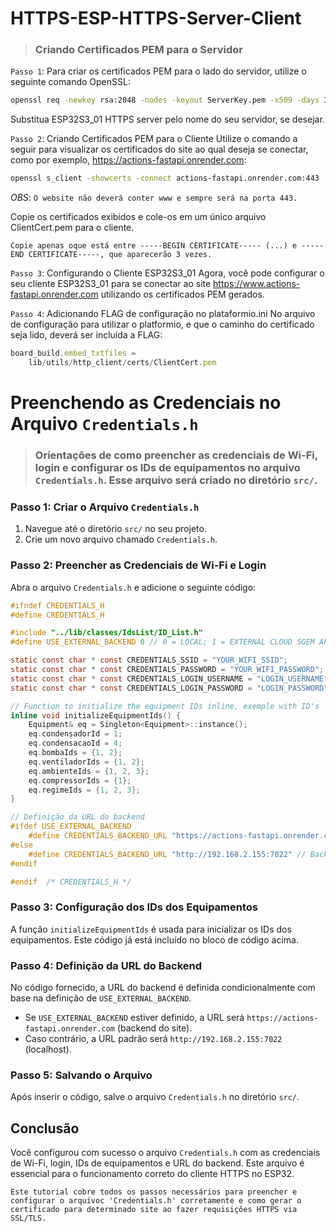 # HTTPS-ESP-HTTPS-Server-Client

> ### Criando Certificados PEM para o Servidor

`Passo 1`: Para criar os certificados PEM para o lado do servidor, utilize o seguinte comando OpenSSL:

```bash
openssl req -newkey rsa:2048 -nodes -keyout ServerKey.pem -x509 -days 3650 -out ServerCert.pem -subj "/CN=ESP32S3_01_HTTPS"
```

Substitua ESP32S3_01 HTTPS server pelo nome do seu servidor, se desejar.

`Passo 2`: Criando Certificados PEM para o Cliente
Utilize o comando a seguir para visualizar os certificados do site ao qual deseja se conectar, como por exemplo, https://actions-fastapi.onrender.com:

```bash
openssl s_client -showcerts -connect actions-fastapi.onrender.com:443
```

_OBS_: `O website não deverá conter www e sempre será na porta 443.`

Copie os certificados exibidos e cole-os em um único arquivo ClientCert.pem para o cliente.

`Copie apenas oque está entre -----BEGIN CERTIFICATE----- (...) e -----END CERTIFICATE-----, que aparecerão 3 vezes.`

`Passo 3`: Configurando o Cliente ESP32S3_01
Agora, você pode configurar o seu cliente ESP32S3_01 para se conectar ao site https://www.actions-fastapi.onrender.com utilizando os certificados PEM gerados.

`Passo 4`: Adicionando FLAG de configuração no plataformio.ini
No arquivo de configuração para utilizar o platformio, e que o caminho do certificado seja lido, deverá ser incluída a FLAG:

<!-- codigo .ini -->

```js
board_build.embed_txtfiles = 
    lib/utils/http_client/certs/ClientCert.pem
```

# Preenchendo as Credenciais no Arquivo `Credentials.h`

> ### Orientações de como preencher as credenciais de Wi-Fi, login e configurar os IDs de equipamentos no arquivo `Credentials.h`. Esse arquivo será criado no diretório `src/`.

### Passo 1: Criar o Arquivo `Credentials.h`

1. Navegue até o diretório `src/` no seu projeto.
2. Crie um novo arquivo chamado `Credentials.h`.

### Passo 2: Preencher as Credenciais de Wi-Fi e Login

Abra o arquivo `Credentials.h` e adicione o seguinte código:

```c
#ifndef CREDENTIALS_H
#define CREDENTIALS_H

#include "../lib/classes/IdsList/ID_List.h"
#define USE_EXTERNAL_BACKEND 0 // 0 = LOCAL; 1 = EXTERNAL CLOUD SGEM API

static const char * const CREDENTIALS_SSID = "YOUR_WIFI_SSID";              // WIFI SSID 
static const char * const CREDENTIALS_PASSWORD = "YOUR_WIFI_PASSWORD";      // WIFI PASSWORD 
static const char * const CREDENTIALS_LOGIN_USERNAME = "LOGIN_USERNAME";    // USERNAME FROM SGEM USER TO POST 
static const char * const CREDENTIALS_LOGIN_PASSWORD = "LOGIN_PASSWORD";    // PASSWORD FROM SGEM USER TO POST

// Function to initialize the equipment IDs inline, exemple with ID's
inline void initializeEquipmentIds() {
    Equipment& eq = Singleton<Equipment>::instance();
    eq.condensadorId = 1;
    eq.condensacaoId = 4;
    eq.bombaIds = {1, 2};
    eq.ventiladorIds = {1, 2};
    eq.ambienteIds = {1, 2, 3};
    eq.compressorIds = {1};
    eq.regimeIds = {1, 2, 3};
}

// Definição da URL do backend
#ifdef USE_EXTERNAL_BACKEND
    #define CREDENTIALS_BACKEND_URL "https://actions-fastapi.onrender.com" // Exemple backend URL
#else
    #define CREDENTIALS_BACKEND_URL "http://192.168.2.155:7022" // Backend LOCAL from development environment
#endif

#endif  /* CREDENTIALS_H */
```

### Passo 3: Configuração dos IDs dos Equipamentos

A função `initializeEquipmentIds` é usada para inicializar os IDs dos equipamentos. Este código já está incluído no bloco de código acima.

### Passo 4: Definição da URL do Backend

No código fornecido, a URL do backend é definida condicionalmente com base na definição de `USE_EXTERNAL_BACKEND`.

- Se `USE_EXTERNAL_BACKEND` estiver definido, a URL será `https://actions-fastapi.onrender.com` (backend do site).
- Caso contrário, a URL padrão será `http://192.168.2.155:7022` (localhost).

### Passo 5: Salvando o Arquivo

Após inserir o código, salve o arquivo `Credentials.h` no diretório `src/`.

## Conclusão

Você configurou com sucesso o arquivo `Credentials.h` com as credenciais de Wi-Fi, login, IDs de equipamentos e URL do backend. Este arquivo é essencial para o funcionamento correto do cliente HTTPS no ESP32.

`Este tutorial cobre todos os passos necessários para preencher e configurar o arquivoc 'Credentials.h' corretamente e como gerar o certificado para determinado site ao fazer requisições HTTPS via SSL/TLS.`
